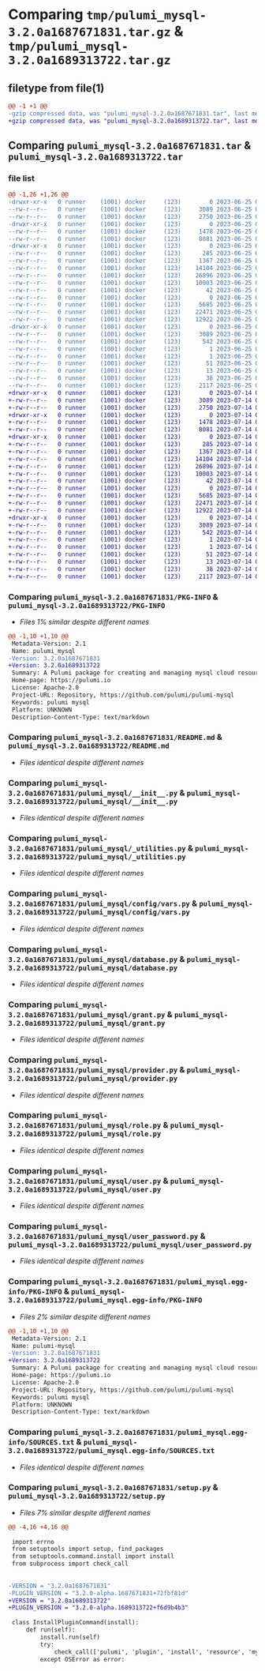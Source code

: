 # Comparing `tmp/pulumi_mysql-3.2.0a1687671831.tar.gz` & `tmp/pulumi_mysql-3.2.0a1689313722.tar.gz`

## filetype from file(1)

```diff
@@ -1 +1 @@
-gzip compressed data, was "pulumi_mysql-3.2.0a1687671831.tar", last modified: Sun Jun 25 05:55:19 2023, max compression
+gzip compressed data, was "pulumi_mysql-3.2.0a1689313722.tar", last modified: Fri Jul 14 05:59:53 2023, max compression
```

## Comparing `pulumi_mysql-3.2.0a1687671831.tar` & `pulumi_mysql-3.2.0a1689313722.tar`

### file list

```diff
@@ -1,26 +1,26 @@
-drwxr-xr-x   0 runner    (1001) docker     (123)        0 2023-06-25 05:55:19.530320 pulumi_mysql-3.2.0a1687671831/
--rw-r--r--   0 runner    (1001) docker     (123)     3089 2023-06-25 05:55:19.530320 pulumi_mysql-3.2.0a1687671831/PKG-INFO
--rw-r--r--   0 runner    (1001) docker     (123)     2750 2023-06-25 05:55:19.000000 pulumi_mysql-3.2.0a1687671831/README.md
-drwxr-xr-x   0 runner    (1001) docker     (123)        0 2023-06-25 05:55:19.526320 pulumi_mysql-3.2.0a1687671831/pulumi_mysql/
--rw-r--r--   0 runner    (1001) docker     (123)     1478 2023-06-25 05:55:19.000000 pulumi_mysql-3.2.0a1687671831/pulumi_mysql/__init__.py
--rw-r--r--   0 runner    (1001) docker     (123)     8081 2023-06-25 05:55:19.000000 pulumi_mysql-3.2.0a1687671831/pulumi_mysql/_utilities.py
-drwxr-xr-x   0 runner    (1001) docker     (123)        0 2023-06-25 05:55:19.530320 pulumi_mysql-3.2.0a1687671831/pulumi_mysql/config/
--rw-r--r--   0 runner    (1001) docker     (123)      285 2023-06-25 05:55:19.000000 pulumi_mysql-3.2.0a1687671831/pulumi_mysql/config/__init__.py
--rw-r--r--   0 runner    (1001) docker     (123)     1367 2023-06-25 05:55:19.000000 pulumi_mysql-3.2.0a1687671831/pulumi_mysql/config/vars.py
--rw-r--r--   0 runner    (1001) docker     (123)    14104 2023-06-25 05:55:19.000000 pulumi_mysql-3.2.0a1687671831/pulumi_mysql/database.py
--rw-r--r--   0 runner    (1001) docker     (123)    26896 2023-06-25 05:55:19.000000 pulumi_mysql-3.2.0a1687671831/pulumi_mysql/grant.py
--rw-r--r--   0 runner    (1001) docker     (123)    10003 2023-06-25 05:55:19.000000 pulumi_mysql-3.2.0a1687671831/pulumi_mysql/provider.py
--rw-r--r--   0 runner    (1001) docker     (123)       42 2023-06-25 05:55:19.000000 pulumi_mysql-3.2.0a1687671831/pulumi_mysql/pulumi-plugin.json
--rw-r--r--   0 runner    (1001) docker     (123)        0 2023-06-25 05:55:19.000000 pulumi_mysql-3.2.0a1687671831/pulumi_mysql/py.typed
--rw-r--r--   0 runner    (1001) docker     (123)     5685 2023-06-25 05:55:19.000000 pulumi_mysql-3.2.0a1687671831/pulumi_mysql/role.py
--rw-r--r--   0 runner    (1001) docker     (123)    22471 2023-06-25 05:55:19.000000 pulumi_mysql-3.2.0a1687671831/pulumi_mysql/user.py
--rw-r--r--   0 runner    (1001) docker     (123)    12922 2023-06-25 05:55:19.000000 pulumi_mysql-3.2.0a1687671831/pulumi_mysql/user_password.py
-drwxr-xr-x   0 runner    (1001) docker     (123)        0 2023-06-25 05:55:19.530320 pulumi_mysql-3.2.0a1687671831/pulumi_mysql.egg-info/
--rw-r--r--   0 runner    (1001) docker     (123)     3089 2023-06-25 05:55:19.000000 pulumi_mysql-3.2.0a1687671831/pulumi_mysql.egg-info/PKG-INFO
--rw-r--r--   0 runner    (1001) docker     (123)      542 2023-06-25 05:55:19.000000 pulumi_mysql-3.2.0a1687671831/pulumi_mysql.egg-info/SOURCES.txt
--rw-r--r--   0 runner    (1001) docker     (123)        1 2023-06-25 05:55:19.000000 pulumi_mysql-3.2.0a1687671831/pulumi_mysql.egg-info/dependency_links.txt
--rw-r--r--   0 runner    (1001) docker     (123)        1 2023-06-25 05:55:19.000000 pulumi_mysql-3.2.0a1687671831/pulumi_mysql.egg-info/not-zip-safe
--rw-r--r--   0 runner    (1001) docker     (123)       51 2023-06-25 05:55:19.000000 pulumi_mysql-3.2.0a1687671831/pulumi_mysql.egg-info/requires.txt
--rw-r--r--   0 runner    (1001) docker     (123)       13 2023-06-25 05:55:19.000000 pulumi_mysql-3.2.0a1687671831/pulumi_mysql.egg-info/top_level.txt
--rw-r--r--   0 runner    (1001) docker     (123)       38 2023-06-25 05:55:19.530320 pulumi_mysql-3.2.0a1687671831/setup.cfg
--rw-r--r--   0 runner    (1001) docker     (123)     2117 2023-06-25 05:55:19.000000 pulumi_mysql-3.2.0a1687671831/setup.py
+drwxr-xr-x   0 runner    (1001) docker     (123)        0 2023-07-14 05:59:53.182890 pulumi_mysql-3.2.0a1689313722/
+-rw-r--r--   0 runner    (1001) docker     (123)     3089 2023-07-14 05:59:53.182890 pulumi_mysql-3.2.0a1689313722/PKG-INFO
+-rw-r--r--   0 runner    (1001) docker     (123)     2750 2023-07-14 05:59:51.000000 pulumi_mysql-3.2.0a1689313722/README.md
+drwxr-xr-x   0 runner    (1001) docker     (123)        0 2023-07-14 05:59:53.182890 pulumi_mysql-3.2.0a1689313722/pulumi_mysql/
+-rw-r--r--   0 runner    (1001) docker     (123)     1478 2023-07-14 05:59:51.000000 pulumi_mysql-3.2.0a1689313722/pulumi_mysql/__init__.py
+-rw-r--r--   0 runner    (1001) docker     (123)     8081 2023-07-14 05:59:51.000000 pulumi_mysql-3.2.0a1689313722/pulumi_mysql/_utilities.py
+drwxr-xr-x   0 runner    (1001) docker     (123)        0 2023-07-14 05:59:53.182890 pulumi_mysql-3.2.0a1689313722/pulumi_mysql/config/
+-rw-r--r--   0 runner    (1001) docker     (123)      285 2023-07-14 05:59:51.000000 pulumi_mysql-3.2.0a1689313722/pulumi_mysql/config/__init__.py
+-rw-r--r--   0 runner    (1001) docker     (123)     1367 2023-07-14 05:59:51.000000 pulumi_mysql-3.2.0a1689313722/pulumi_mysql/config/vars.py
+-rw-r--r--   0 runner    (1001) docker     (123)    14104 2023-07-14 05:59:51.000000 pulumi_mysql-3.2.0a1689313722/pulumi_mysql/database.py
+-rw-r--r--   0 runner    (1001) docker     (123)    26896 2023-07-14 05:59:51.000000 pulumi_mysql-3.2.0a1689313722/pulumi_mysql/grant.py
+-rw-r--r--   0 runner    (1001) docker     (123)    10003 2023-07-14 05:59:51.000000 pulumi_mysql-3.2.0a1689313722/pulumi_mysql/provider.py
+-rw-r--r--   0 runner    (1001) docker     (123)       42 2023-07-14 05:59:51.000000 pulumi_mysql-3.2.0a1689313722/pulumi_mysql/pulumi-plugin.json
+-rw-r--r--   0 runner    (1001) docker     (123)        0 2023-07-14 05:59:51.000000 pulumi_mysql-3.2.0a1689313722/pulumi_mysql/py.typed
+-rw-r--r--   0 runner    (1001) docker     (123)     5685 2023-07-14 05:59:51.000000 pulumi_mysql-3.2.0a1689313722/pulumi_mysql/role.py
+-rw-r--r--   0 runner    (1001) docker     (123)    22471 2023-07-14 05:59:51.000000 pulumi_mysql-3.2.0a1689313722/pulumi_mysql/user.py
+-rw-r--r--   0 runner    (1001) docker     (123)    12922 2023-07-14 05:59:51.000000 pulumi_mysql-3.2.0a1689313722/pulumi_mysql/user_password.py
+drwxr-xr-x   0 runner    (1001) docker     (123)        0 2023-07-14 05:59:53.182890 pulumi_mysql-3.2.0a1689313722/pulumi_mysql.egg-info/
+-rw-r--r--   0 runner    (1001) docker     (123)     3089 2023-07-14 05:59:53.000000 pulumi_mysql-3.2.0a1689313722/pulumi_mysql.egg-info/PKG-INFO
+-rw-r--r--   0 runner    (1001) docker     (123)      542 2023-07-14 05:59:53.000000 pulumi_mysql-3.2.0a1689313722/pulumi_mysql.egg-info/SOURCES.txt
+-rw-r--r--   0 runner    (1001) docker     (123)        1 2023-07-14 05:59:53.000000 pulumi_mysql-3.2.0a1689313722/pulumi_mysql.egg-info/dependency_links.txt
+-rw-r--r--   0 runner    (1001) docker     (123)        1 2023-07-14 05:59:53.000000 pulumi_mysql-3.2.0a1689313722/pulumi_mysql.egg-info/not-zip-safe
+-rw-r--r--   0 runner    (1001) docker     (123)       51 2023-07-14 05:59:53.000000 pulumi_mysql-3.2.0a1689313722/pulumi_mysql.egg-info/requires.txt
+-rw-r--r--   0 runner    (1001) docker     (123)       13 2023-07-14 05:59:53.000000 pulumi_mysql-3.2.0a1689313722/pulumi_mysql.egg-info/top_level.txt
+-rw-r--r--   0 runner    (1001) docker     (123)       38 2023-07-14 05:59:53.182890 pulumi_mysql-3.2.0a1689313722/setup.cfg
+-rw-r--r--   0 runner    (1001) docker     (123)     2117 2023-07-14 05:59:52.000000 pulumi_mysql-3.2.0a1689313722/setup.py
```

### Comparing `pulumi_mysql-3.2.0a1687671831/PKG-INFO` & `pulumi_mysql-3.2.0a1689313722/PKG-INFO`

 * *Files 1% similar despite different names*

```diff
@@ -1,10 +1,10 @@
 Metadata-Version: 2.1
 Name: pulumi_mysql
-Version: 3.2.0a1687671831
+Version: 3.2.0a1689313722
 Summary: A Pulumi package for creating and managing mysql cloud resources.
 Home-page: https://pulumi.io
 License: Apache-2.0
 Project-URL: Repository, https://github.com/pulumi/pulumi-mysql
 Keywords: pulumi mysql
 Platform: UNKNOWN
 Description-Content-Type: text/markdown
```

### Comparing `pulumi_mysql-3.2.0a1687671831/README.md` & `pulumi_mysql-3.2.0a1689313722/README.md`

 * *Files identical despite different names*

### Comparing `pulumi_mysql-3.2.0a1687671831/pulumi_mysql/__init__.py` & `pulumi_mysql-3.2.0a1689313722/pulumi_mysql/__init__.py`

 * *Files identical despite different names*

### Comparing `pulumi_mysql-3.2.0a1687671831/pulumi_mysql/_utilities.py` & `pulumi_mysql-3.2.0a1689313722/pulumi_mysql/_utilities.py`

 * *Files identical despite different names*

### Comparing `pulumi_mysql-3.2.0a1687671831/pulumi_mysql/config/vars.py` & `pulumi_mysql-3.2.0a1689313722/pulumi_mysql/config/vars.py`

 * *Files identical despite different names*

### Comparing `pulumi_mysql-3.2.0a1687671831/pulumi_mysql/database.py` & `pulumi_mysql-3.2.0a1689313722/pulumi_mysql/database.py`

 * *Files identical despite different names*

### Comparing `pulumi_mysql-3.2.0a1687671831/pulumi_mysql/grant.py` & `pulumi_mysql-3.2.0a1689313722/pulumi_mysql/grant.py`

 * *Files identical despite different names*

### Comparing `pulumi_mysql-3.2.0a1687671831/pulumi_mysql/provider.py` & `pulumi_mysql-3.2.0a1689313722/pulumi_mysql/provider.py`

 * *Files identical despite different names*

### Comparing `pulumi_mysql-3.2.0a1687671831/pulumi_mysql/role.py` & `pulumi_mysql-3.2.0a1689313722/pulumi_mysql/role.py`

 * *Files identical despite different names*

### Comparing `pulumi_mysql-3.2.0a1687671831/pulumi_mysql/user.py` & `pulumi_mysql-3.2.0a1689313722/pulumi_mysql/user.py`

 * *Files identical despite different names*

### Comparing `pulumi_mysql-3.2.0a1687671831/pulumi_mysql/user_password.py` & `pulumi_mysql-3.2.0a1689313722/pulumi_mysql/user_password.py`

 * *Files identical despite different names*

### Comparing `pulumi_mysql-3.2.0a1687671831/pulumi_mysql.egg-info/PKG-INFO` & `pulumi_mysql-3.2.0a1689313722/pulumi_mysql.egg-info/PKG-INFO`

 * *Files 2% similar despite different names*

```diff
@@ -1,10 +1,10 @@
 Metadata-Version: 2.1
 Name: pulumi-mysql
-Version: 3.2.0a1687671831
+Version: 3.2.0a1689313722
 Summary: A Pulumi package for creating and managing mysql cloud resources.
 Home-page: https://pulumi.io
 License: Apache-2.0
 Project-URL: Repository, https://github.com/pulumi/pulumi-mysql
 Keywords: pulumi mysql
 Platform: UNKNOWN
 Description-Content-Type: text/markdown
```

### Comparing `pulumi_mysql-3.2.0a1687671831/pulumi_mysql.egg-info/SOURCES.txt` & `pulumi_mysql-3.2.0a1689313722/pulumi_mysql.egg-info/SOURCES.txt`

 * *Files identical despite different names*

### Comparing `pulumi_mysql-3.2.0a1687671831/setup.py` & `pulumi_mysql-3.2.0a1689313722/setup.py`

 * *Files 7% similar despite different names*

```diff
@@ -4,16 +4,16 @@
 
 import errno
 from setuptools import setup, find_packages
 from setuptools.command.install import install
 from subprocess import check_call
 
 
-VERSION = "3.2.0a1687671831"
-PLUGIN_VERSION = "3.2.0-alpha.1687671831+72fbf81d"
+VERSION = "3.2.0a1689313722"
+PLUGIN_VERSION = "3.2.0-alpha.1689313722+f6d9b4b3"
 
 class InstallPluginCommand(install):
     def run(self):
         install.run(self)
         try:
             check_call(['pulumi', 'plugin', 'install', 'resource', 'mysql', PLUGIN_VERSION])
         except OSError as error:
```

